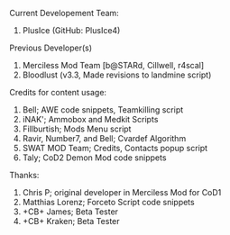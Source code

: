 Current Developement Team:
1. PlusIce (GitHub: PlusIce4)

Previous Developer(s)
1. Merciless Mod Team [b@STARd, Cillwell, r4scal]
2. Bloodlust (v3.3, Made revisions to landmine script)

Credits for content usage:
1. Bell; AWE code snippets, Teamkilling script
2. iNAK'; Ammobox and Medkit Scripts
3. Fillburtish; Mods Menu script
4. Ravir, Number7, and Bell; Cvardef Algorithm
5. SWAT MOD Team; Credits, Contacts popup script
6. Taly; CoD2 Demon Mod code snippets

Thanks:
1. Chris P; original developer in Merciless Mod for CoD1
2. Matthias Lorenz; Forceto Script code snippets
3. +CB+ James; Beta Tester
4. +CB+ Kraken; Beta Tester

